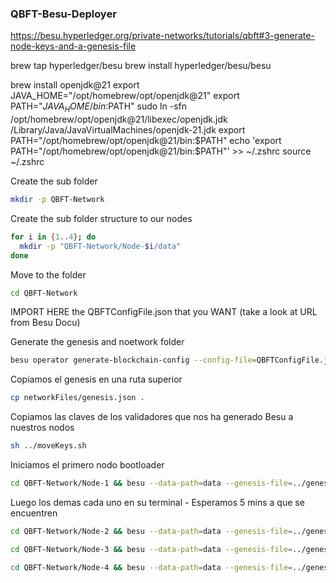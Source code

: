 ### QBFT-Besu-Deployer

https://besu.hyperledger.org/private-networks/tutorials/qbft#3-generate-node-keys-and-a-genesis-file

brew tap hyperledger/besu
brew install hyperledger/besu/besu

brew install openjdk@21
export JAVA_HOME="/opt/homebrew/opt/openjdk@21"
export PATH="$JAVA_HOME/bin:$PATH"
sudo ln -sfn /opt/homebrew/opt/openjdk@21/libexec/openjdk.jdk /Library/Java/JavaVirtualMachines/openjdk-21.jdk
export PATH="/opt/homebrew/opt/openjdk@21/bin:$PATH"
echo 'export PATH="/opt/homebrew/opt/openjdk@21/bin:$PATH"' >> ~/.zshrc
source ~/.zshrc

Create the sub folder
```bash
mkdir -p QBFT-Network
```
Create the sub folder structure to our nodes
```bash
for i in {1..4}; do
  mkdir -p "QBFT-Network/Node-$i/data"
done
```
Move to the folder
```bash
cd QBFT-Network
```

IMPORT HERE the QBFTConfigFile.json that you WANT (take a look at URL from Besu Docu)

Generate the genesis and noetwork folder
```bash
besu operator generate-blockchain-config --config-file=QBFTConfigFile.json --to=networkFiles --private-key-file-name=key
```

Copiamos el genesis en una ruta superior
```bash
cp networkFiles/genesis.json .
```

Copiamos las claves de los validadores que nos ha generado Besu a nuestros nodos
```bash
sh ../moveKeys.sh 
```

Iniciamos el primero nodo bootloader
```bash
cd QBFT-Network/Node-1 && besu --data-path=data --genesis-file=../genesis.json --rpc-http-enabled --rpc-http-api=ETH,NET,QBFT --host-allowlist="*" --rpc-http-cors-origins="all" --profile=ENTERPRISE
```

Luego los demas cada uno en su terminal - Esperamos 5 mins a que se encuentren
```bash
cd QBFT-Network/Node-2 && besu --data-path=data --genesis-file=../genesis.json --bootnodes=enode://7404a175960dbe4dba067f9c4fb21e35bca41583346aa2cce9bd0aa92479925d42b0540506ea0e016eeabcf48e98dbae3c8a03c6dbac57ac83e8229b4586ff36@127.0.0.1:30303 --p2p-port=30304 --rpc-http-enabled --rpc-http-api=ETH,NET,QBFT --host-allowlist="*" --rpc-http-cors-origins="all" --rpc-http-port=8546 --profile=ENTERPRISE
```

```bash
cd QBFT-Network/Node-3 && besu --data-path=data --genesis-file=../genesis.json --bootnodes=enode://7404a175960dbe4dba067f9c4fb21e35bca41583346aa2cce9bd0aa92479925d42b0540506ea0e016eeabcf48e98dbae3c8a03c6dbac57ac83e8229b4586ff36@127.0.0.1:30303 --p2p-port=30305 --rpc-http-enabled --rpc-http-api=ETH,NET,QBFT --host-allowlist="*" --rpc-http-cors-origins="all" --rpc-http-port=8547 --profile=ENTERPRISE
```

```bash
cd QBFT-Network/Node-4 && besu --data-path=data --genesis-file=../genesis.json --bootnodes=enode://7404a175960dbe4dba067f9c4fb21e35bca41583346aa2cce9bd0aa92479925d42b0540506ea0e016eeabcf48e98dbae3c8a03c6dbac57ac83e8229b4586ff36@127.0.0.1:30303 --p2p-port=30306 --rpc-http-enabled --rpc-http-api=ETH,NET,QBFT --host-allowlist="*" --rpc-http-cors-origins="all" --rpc-http-port=8548 --profile=ENTERPRISE
```

